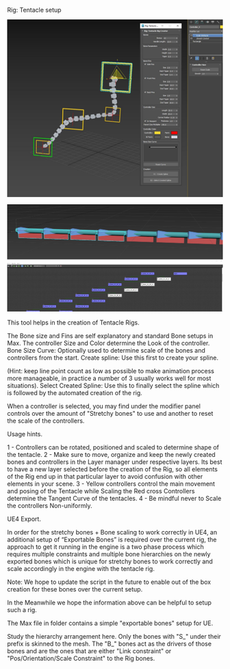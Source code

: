 Rig: Tentacle setup

![](RigTentacleSetup.JPG)

![](TentacleUE4BoneHierarchy.JPG)

This tool helps in the creation of Tentacle Rigs.

The Bone size and Fins are self explanatory and standard Bone setups in Max.
The controller Size and Color determine the Look of the controller.
Bone Size Curve: Optionally used to determine scale of the bones and controllers from the start.
Create spline: Use this first to create your spline. 

(Hint: keep line point count as low as possible to make animation process more manageable, in practice a number of 3 usually works well for most situations).
Select Created Spline: Use this to finally select the spline which is followed by the automated creation of the rig.

When a controller is selected, you may find under the modifier panel controls over the amount of "Stretchy bones" to use and another to reset the scale of the controllers. 

Usage hints.

1 - Controllers can be rotated, positioned and scaled to determine shape of the tentacle. 
2 - Make sure to move, organize and keep the newly created bones and controllers in the Layer manager under respective layers. Its best to have a new layer selected before the creation of the Rig, so all elements of the Rig end up in that particular layer to avoid confusion with other elements in your scene.
3 - Yellow controllers control the main movement and posing of the Tentacle while Scaling the Red cross Controllers determine the Tangent Curve of the tentacles.
4 - Be mindful never to Scale the controllers Non-uniformly.



UE4 Export. 

In order for the stretchy bones + Bone scaling to work correctly in UE4, an additional setup of “Exportable Bones” is required over the current rig, 
the approach to get it running in the engine is a two phase process which requires multiple constraints and multiple bone hierarchies on the newly exported bones which is unique for stretchy bones to work correctly and scale accordingly in the engine with the tentacle rig. 

Note: We hope to update the script in the future to enable out of the box creation for these bones over the current setup.

In the Meanwhile we hope the information above can be helpful to setup such a rig.

The Max file in folder contains a simple "exportable bones" setup for UE.

Study the hierarchy arrangement here. Only the bones with "S_" under their prefix is skinned to the mesh. The "B_" bones act as the drivers of those bones and are the ones that are either "Link constraint" or "Pos/Orientation/Scale Constraint" to the Rig bones.
